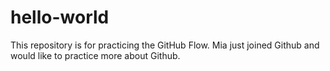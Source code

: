 # hello-world
This repository is for practicing the GitHub Flow.
Mia just joined Github and would like to practice more about Github. 

